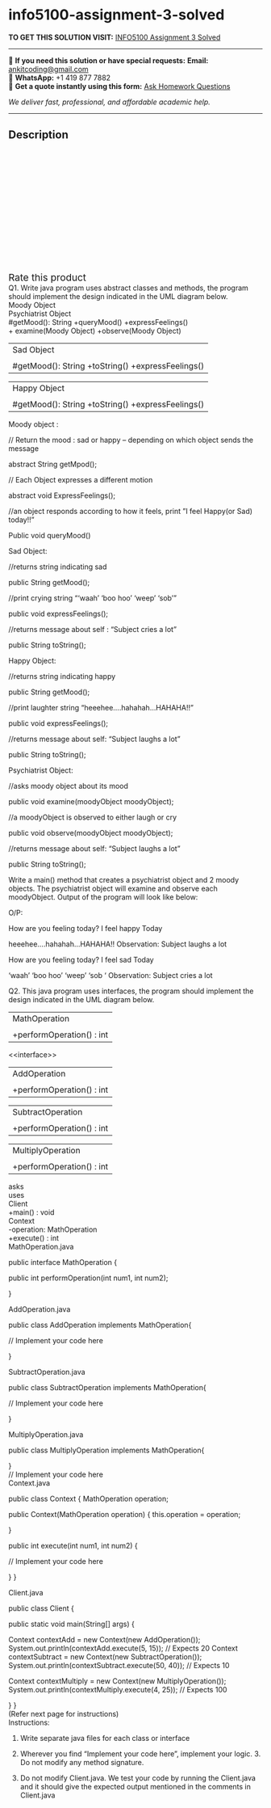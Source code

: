 # info5100-assignment-3-solved
**TO GET THIS SOLUTION VISIT:** [INFO5100 Assignment 3 Solved](https://www.ankitcodinghub.com/product/info5100-assignment-3-solved/)


---

📩 **If you need this solution or have special requests:** **Email:** ankitcoding@gmail.com  
📱 **WhatsApp:** +1 419 877 7882  
📄 **Get a quote instantly using this form:** [Ask Homework Questions](https://www.ankitcodinghub.com/services/ask-homework-questions/)

*We deliver fast, professional, and affordable academic help.*

---

<h2>Description</h2>



<div class="kk-star-ratings kksr-auto kksr-align-center kksr-valign-top" data-payload="{&quot;align&quot;:&quot;center&quot;,&quot;id&quot;:&quot;94980&quot;,&quot;slug&quot;:&quot;default&quot;,&quot;valign&quot;:&quot;top&quot;,&quot;ignore&quot;:&quot;&quot;,&quot;reference&quot;:&quot;auto&quot;,&quot;class&quot;:&quot;&quot;,&quot;count&quot;:&quot;0&quot;,&quot;legendonly&quot;:&quot;&quot;,&quot;readonly&quot;:&quot;&quot;,&quot;score&quot;:&quot;0&quot;,&quot;starsonly&quot;:&quot;&quot;,&quot;best&quot;:&quot;5&quot;,&quot;gap&quot;:&quot;4&quot;,&quot;greet&quot;:&quot;Rate this product&quot;,&quot;legend&quot;:&quot;0\/5 - (0 votes)&quot;,&quot;size&quot;:&quot;24&quot;,&quot;title&quot;:&quot;INFO5100 Assignment 3 Solved&quot;,&quot;width&quot;:&quot;0&quot;,&quot;_legend&quot;:&quot;{score}\/{best} - ({count} {votes})&quot;,&quot;font_factor&quot;:&quot;1.25&quot;}">

<div class="kksr-stars">

<div class="kksr-stars-inactive">
            <div class="kksr-star" data-star="1" style="padding-right: 4px">


<div class="kksr-icon" style="width: 24px; height: 24px;"></div>
        </div>
            <div class="kksr-star" data-star="2" style="padding-right: 4px">


<div class="kksr-icon" style="width: 24px; height: 24px;"></div>
        </div>
            <div class="kksr-star" data-star="3" style="padding-right: 4px">


<div class="kksr-icon" style="width: 24px; height: 24px;"></div>
        </div>
            <div class="kksr-star" data-star="4" style="padding-right: 4px">


<div class="kksr-icon" style="width: 24px; height: 24px;"></div>
        </div>
            <div class="kksr-star" data-star="5" style="padding-right: 4px">


<div class="kksr-icon" style="width: 24px; height: 24px;"></div>
        </div>
    </div>

<div class="kksr-stars-active" style="width: 0px;">
            <div class="kksr-star" style="padding-right: 4px">


<div class="kksr-icon" style="width: 24px; height: 24px;"></div>
        </div>
            <div class="kksr-star" style="padding-right: 4px">


<div class="kksr-icon" style="width: 24px; height: 24px;"></div>
        </div>
            <div class="kksr-star" style="padding-right: 4px">


<div class="kksr-icon" style="width: 24px; height: 24px;"></div>
        </div>
            <div class="kksr-star" style="padding-right: 4px">


<div class="kksr-icon" style="width: 24px; height: 24px;"></div>
        </div>
            <div class="kksr-star" style="padding-right: 4px">


<div class="kksr-icon" style="width: 24px; height: 24px;"></div>
        </div>
    </div>
</div>


<div class="kksr-legend" style="font-size: 19.2px;">
            <span class="kksr-muted">Rate this product</span>
    </div>
    </div>
<div class="page" title="Page 1">
<div class="section">
<div class="layoutArea">
<div class="column">
Q1. Write java program uses abstract classes and methods, the program should implement the design indicated in the UML diagram below.

</div>
</div>
<div class="layoutArea">
<div class="column">
Moody Object

</div>
</div>
<div class="layoutArea">
<div class="column">
Psychiatrist Object

</div>
</div>
<div class="layoutArea">
<div class="column">
#getMood(): String +queryMood() +expressFeelings()

</div>
</div>
<div class="layoutArea">
<div class="column">
+ examine(Moody Object) +observe(Moody Object)

</div>
</div>
<table>
<tbody>
<tr>
<td>
<div class="layoutArea">
<div class="column">
Sad Object

</div>
</div>
</td>
</tr>
<tr>
<td></td>
</tr>
<tr>
<td>
<div class="layoutArea">
<div class="column">
#getMood(): String +toString() +expressFeelings()

</div>
</div>
</td>
</tr>
</tbody>
</table>
<table>
<tbody>
<tr>
<td>
<div class="layoutArea">
<div class="column">
Happy Object

</div>
</div>
</td>
</tr>
<tr>
<td></td>
</tr>
<tr>
<td>
<div class="layoutArea">
<div class="column">
#getMood(): String +toString() +expressFeelings()

</div>
</div>
</td>
</tr>
</tbody>
</table>
</div>
</div>
<div class="page" title="Page 2">
<div class="section">
<div class="layoutArea">
<div class="column">
Moody object :

// Return the mood : sad or happy – depending on which object sends the message

abstract String getMpod();

// Each Object expresses a different motion

abstract void ExpressFeelings();

//an object responds according to how it feels, print ”I feel Happy(or Sad) today!!”

Public void queryMood()

Sad Object:

</div>
</div>
<div class="layoutArea">
<div class="column">
//returns string indicating sad

public String getMood();

//print crying string “‘waah’ ‘boo hoo’ ‘weep’ ‘sob’”

public void expressFeelings();

//returns message about self : “Subject cries a lot”

public String toString();

</div>
</div>
</div>
</div>
<div class="page" title="Page 3">
<div class="section">
<div class="layoutArea">
<div class="column">
Happy Object:

//returns string indicating happy

public String getMood();

//print laughter string “heeehee….hahahah…HAHAHA!!”

public void expressFeelings();

//returns message about self: “Subject laughs a lot”

public String toString();

Psychiatrist Object:

//asks moody object about its mood

public void examine(moodyObject moodyObject);

//a moodyObject is observed to either laugh or cry

public void observe(moodyObject moodyObject);

//returns message about self: “Subject laughs a lot”

public String toString();

</div>
</div>
</div>
</div>
<div class="page" title="Page 4">
<div class="section">
<div class="layoutArea">
<div class="column">
Write a main() method that creates a psychiatrist object and 2 moody objects. The psychiatrist object will examine and observe each moodyObject. Output of the program will look like below:

O/P:

How are you feeling today? I feel happy Today

heeehee….hahahah…HAHAHA!! Observation: Subject laughs a lot

How are you feeling today? I feel sad Today

‘waah’ ‘boo hoo’ ‘weep’ ‘sob ‘ Observation: Subject cries a lot

</div>
</div>
</div>
</div>
<div class="page" title="Page 5">
<div class="section">
<div class="layoutArea">
<div class="column">
Q2. This java program uses interfaces, the program should implement the design indicated in the UML diagram below.

</div>
</div>
<div class="section">
<table>
<tbody>
<tr>
<td>
<div class="layoutArea">
<div class="column">
MathOperation

</div>
</div>
</td>
</tr>
<tr>
<td></td>
</tr>
<tr>
<td>
<div class="layoutArea">
<div class="column">
+performOperation() : int

</div>
</div>
</td>
</tr>
</tbody>
</table>
<div class="layoutArea">
<div class="column">
&lt;&lt;interface&gt;&gt;

</div>
</div>
<table>
<tbody>
<tr>
<td>
<div class="layoutArea">
<div class="column">
AddOperation

</div>
</div>
</td>
</tr>
<tr>
<td></td>
</tr>
<tr>
<td>
<div class="layoutArea">
<div class="column">
+performOperation() : int

</div>
</div>
</td>
</tr>
</tbody>
</table>
<table>
<tbody>
<tr>
<td>
<div class="layoutArea">
<div class="column">
SubtractOperation

</div>
</div>
</td>
</tr>
<tr>
<td></td>
</tr>
<tr>
<td>
<div class="layoutArea">
<div class="column">
+performOperation() : int

</div>
</div>
</td>
</tr>
</tbody>
</table>
<table>
<tbody>
<tr>
<td>
<div class="layoutArea">
<div class="column">
MultiplyOperation

</div>
</div>
</td>
</tr>
<tr>
<td></td>
</tr>
<tr>
<td>
<div class="layoutArea">
<div class="column">
+performOperation() : int

</div>
</div>
</td>
</tr>
</tbody>
</table>
</div>
<div class="layoutArea">
<div class="column">
asks

</div>
</div>
<div class="layoutArea">
<div class="column">
uses

</div>
</div>
<div class="section">
<div class="layoutArea">
<div class="column">
Client

</div>
</div>
<div class="layoutArea">
<div class="column">
+main() : void

</div>
</div>
<div class="layoutArea">
<div class="column">
Context

</div>
</div>
<div class="layoutArea">
<div class="column">
-operation: MathOperation

</div>
</div>
<div class="layoutArea">
<div class="column">
+execute() : int

</div>
</div>
</div>
</div>
</div>
<div class="page" title="Page 6">
<div class="section">
<div class="layoutArea">
<div class="column">
MathOperation.java

public interface MathOperation {

public int performOperation(int num1, int num2);

}

AddOperation.java

public class AddOperation implements MathOperation{

// Implement your code here

}

SubtractOperation.java

public class SubtractOperation implements MathOperation{

// Implement your code here

}

MultiplyOperation.java

public class MultiplyOperation implements MathOperation{

</div>
</div>
<div class="layoutArea">
<div class="column">
}

</div>
</div>
<div class="layoutArea">
<div class="column">
// Implement your code here

</div>
</div>
</div>
</div>
<div class="page" title="Page 7">
<div class="section">
<div class="layoutArea">
<div class="column">
Context.java

public class Context { MathOperation operation;

public Context(MathOperation operation) { this.operation = operation;

}

public int execute(int num1, int num2) {

// Implement your code here

} }

Client.java

public class Client {

public static void main(String[] args) {

Context contextAdd = new Context(new AddOperation()); System.out.println(contextAdd.execute(5, 15)); // Expects 20 Context contextSubtract = new Context(new SubtractOperation()); System.out.println(contextSubtract.execute(50, 40)); // Expects 10

Context contextMultiply = new Context(new MultiplyOperation()); System.out.println(contextMultiply.execute(4, 25)); // Expects 100

</div>
</div>
<div class="layoutArea">
<div class="column">
} }

</div>
</div>
<div class="layoutArea">
<div class="column">
(Refer next page for instructions)

</div>
</div>
</div>
</div>
<div class="page" title="Page 8">
<div class="section">
<div class="layoutArea">
<div class="column">
Instructions:

1. Write separate java files for each class or interface

2. Wherever you find “Implement your code here”, implement your logic. 3. Do not modify any method signature.

4. Do not modify Client.java. We test your code by running the Client.java and it should give the expected output mentioned in the comments in Client.java

</div>
</div>
</div>
</div>

